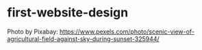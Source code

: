 # first-website-design
Photo by Pixabay: https://www.pexels.com/photo/scenic-view-of-agricultural-field-against-sky-during-sunset-325944/
